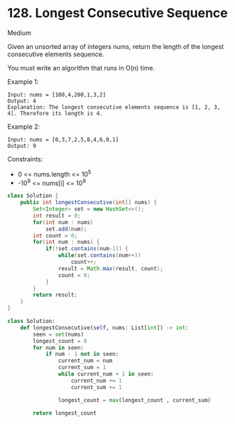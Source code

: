 # 128. Longest Consecutive Sequence

Medium

Given an unsorted array of integers nums, return the length of the longest consecutive elements sequence.

You must write an algorithm that runs in O(n) time.

Example 1:

```
Input: nums = [100,4,200,1,3,2]
Output: 4
Explanation: The longest consecutive elements sequence is [1, 2, 3, 4]. Therefore its length is 4.
```

Example 2:

```
Input: nums = [0,3,7,2,5,8,4,6,0,1]
Output: 9
```

Constraints:

- 0 <= nums.length <= 10<sup>5</sup>
- -10<sup>9</sup> <= nums[i] <= 10<sup>9</sup>

```java
class Solution {
    public int longestConsecutive(int[] nums) {
        Set<Integer> set = new HashSet<>();
        int result = 0;
        for(int num : nums)
            set.add(num);
        int count = 0;
        for(int num : nums) {
            if(!set.contains(num-1)) {
                while(set.contains(num++))
                    count++;
                result = Math.max(result, count);
                count = 0;
            }
        }
        return result;
    }
}
```

```python
class Solution:
    def longestConsecutive(self, nums: List[int]) -> int:
        seen = set(nums)
        longest_count = 0
        for num in seen:
            if num - 1 not in seen:
                current_num = num
                current_sum = 1
                while current_num + 1 in seen:
                    current_num += 1
                    current_sum += 1

                longest_count = max(longest_count , current_sum)

        return longest_count

```
